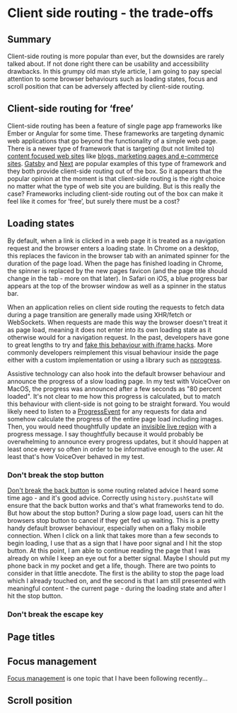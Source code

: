 # Client side routing - the trade-offs

## Summary

Client-side routing is more popular than ever, but the downsides are rarely talked about. If not done right there can be usability and accessibility drawbacks. In this grumpy old man style article, I am going to pay special attention to some browser behaviours such as loading states, focus and scroll position that can be adversely affected by client-side routing.

## Client-side routing for ‘free’

Client-side routing has been a feature of single page app frameworks like Ember or Angular for some time. These frameworks are targeting dynamic web applications that go beyond the functionality of a simple web page. There is a newer type of framework that is targeting (but not limited to) [content focused web sites](https://www.gatsbyjs.org/showcase/) like [blogs, marketing pages and e-commerce sites](https://nextjs.org/showcase/). [Gatsby](https://www.gatsbyjs.org/docs/gatsby-link/) and [Next](https://github.com/zeit/next.js/#routing) are popular examples of this type of framework and they both provide client-side routing out of the box. So it appears that the popular opinion at the moment is that client-side routing is the right choice no matter what the type of web site you are building. But is this really the case? Frameworks including client-side routing out of the box can make it feel like it comes for ‘free’, but surely there must be a cost?

## Loading states

By default, when a link is clicked in a web page it is treated as a navigation request and the browser enters a loading state. In Chrome on a desktop, this replaces the favicon in the browser tab with an animated spinner for the duration of the page load. When the page has finished loading in Chrome, the spinner is replaced by the new pages favicon (and the page title should change in the tab - more on that later). In Safari on iOS, a blue progress bar appears at the top of the browser window as well as a spinner in the status bar.

When an application relies on client side routing the requests to fetch data during a page transition are generally made using XHR/fetch or WebSockets. When requests are made this way the browser doesn't treat it as page load, meaning it does not enter into its own loading state as it otherwise would for a navigation request. In the past, developers have gone to great lengths to try and [fake this behaviour with iframe hacks](https://stackoverflow.com/questions/1918218/how-to-have-ajax-trigger-the-browsers-loading-indicator). More commonly developers reimplement this visual behaviour inside the page either with a custom implementation or using a library such as [nprogress](http://ricostacruz.com/nprogress/).

Assistive technology can also hook into the default browser behaviour and announce the progress of a slow loading page. In my test with VoiceOver on MacOS, the progress was announced after a few seconds as "80 percent loaded". It's not clear to me how this progress is calculated, but to match this behaviour with client-side is not going to be straight forward. You would likely need to listen to a [ProgressEvent](https://developer.mozilla.org/en-US/docs/Web/API/ProgressEvent) for any requests for data and somehow calculate the progress of the entire page load including images. Then, you would need thoughtfully update an [invisible live region](https://inclusive-components.design/notifications/#invisibleliveregions) with a progress message. I say thoughtfully because it would probably be overwhelming to announce every progress updates, but it should happen at least once every so often in order to be informative enough to the user. At least that's how VoiceOver behaved in my test.

### Don't break the stop button

[Don't break the back button](https://ux.stackexchange.com/questions/42392/does-dont-break-the-back-button-apply-to-web-applications) is some routing related advice I heard some time ago - and it's good advice. Correctly using `history.pushState` will ensure that the back button works and that's what frameworks tend to do. But how about the stop button? During a slow page load, users can hit the browsers stop button to cancel if they get fed up waiting. This is a pretty handy default browser behaviour, especially when on a flaky mobile connection. When I click on a link that takes more than a few seconds to begin loading, I use that as a sign that I have poor signal and I hit the stop button. At this point, I am able to continue reading the page that I was already on while I keep an eye out for a better signal. Maybe I should put my phone back in my pocket and get a life, though. There are two points to consider in that little anecdote. The first is the ability to stop the page load which I already touched on, and the second is that I am still presented with meaningful content - the current page - during the loading state and after I hit the stop button.

### Don't break the escape key

## Page titles

## Focus management

[Focus management](https://www.smashingmagazine.com/2015/05/client-rendered-accessibility/#focus-management) is one topic that I have been following recently...

## Scroll position
